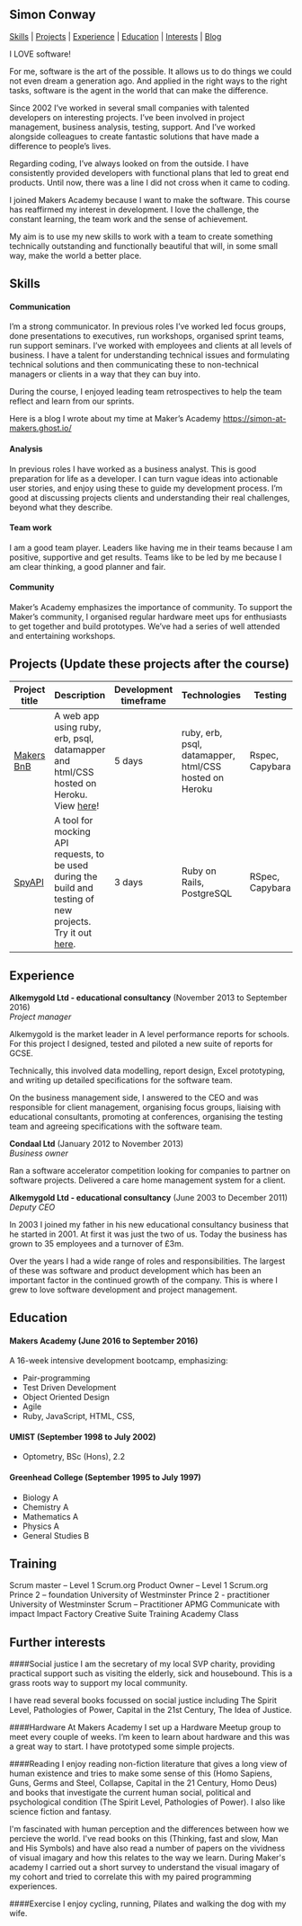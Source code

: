 ## Simon Conway

[Skills](#skills) | [Projects](#projects) | [Experience](#experience) | [Education](#education) | [Interests](#interests) | [Blog](https://simon-at-makers.ghost.io/)


I LOVE software! 

For me, software is the art of the possible. It allows us to do things we could not even dream a generation ago. And applied in the right ways to the right tasks, software is the agent in the world that can make the difference.

Since 2002 I’ve worked in several small companies with talented developers on interesting projects. I’ve been involved in project management, business analysis, testing, support. And I’ve worked alongside colleagues to create fantastic solutions that have made a difference to people’s lives.

Regarding coding, I’ve always looked on from the outside. I have consistently provided developers with functional plans that led to great end products. Until now, there was a line I did not cross when it came to coding.

I joined Makers Academy because I want to make the software. This course has reaffirmed my interest in development. I love the challenge, the constant learning, the team work and the sense of achievement. 

My aim is to use my new skills to work with a team to create something technically outstanding and functionally beautiful that will, in some small way, make the world a better place.



## Skills

#### Communication

I’m a strong communicator. In previous roles I’ve worked led focus groups, done presentations to executives, run workshops, organised sprint teams, run support seminars. I’ve worked with employees and clients at all levels of business. I have a talent for understanding technical issues and formulating technical solutions and then communicating these to non-technical managers or clients in a way that they can buy into.

During the course, I enjoyed leading team retrospectives to help the team reflect and learn from our sprints. 

Here is a blog I wrote about my time at Maker’s Academy https://simon-at-makers.ghost.io/


#### Analysis

In previous roles I have worked as a business analyst. This is good preparation for life as a developer. I can turn vague ideas into actionable user stories, and enjoy using these to guide my development process. I’m good at discussing projects clients and understanding their real challenges, beyond what they describe.

#### Team work

I am a good team player. Leaders like having me in their teams because I am positive, supportive and get results. Teams like to be led by me because I am clear thinking, a good planner and fair. 

#### Community

Maker’s Academy emphasizes the importance of community. To support the Maker’s community, I organised regular hardware meet ups for enthusiasts to get together and build prototypes. We’ve had a series of well attended and entertaining workshops.



## Projects (Update these projects after the course)

Project title  | Description  									| Development timeframe | Technologies | Testing
------------- | ------------------------------	| ------------- |------------- |---------
[Makers BnB](https://github.com/quizzbuzz/quizzbuzz) | A web app using ruby, erb, psql, datamapper and html/CSS hosted on Heroku. View [here](https://qzbz.herokuapp.com)! | 5 days | ruby, erb, psql, datamapper, html/CSS hosted on Heroku| Rspec, Capybara
[SpyAPI](https://github.com/spyAPI/spyAPI) | A tool for mocking API requests, to be used during the build and testing of new projects. Try it out [here](https://spy-api.herokuapp.com). | 3 days | Ruby on Rails, PostgreSQL | RSpec, Capybara


## Experience

**Alkemygold Ltd - educational consultancy** (November 2013 to September 2016)    
*Project manager*  

Alkemygold is the market leader in A level performance reports for schools. For this project I designed, tested and piloted a new suite of reports for GCSE. 

Technically, this involved data modelling, report design, Excel prototyping, and writing up detailed specifications for the software team. 

On the business management side, I answered to the CEO and was responsible for client management, organising focus groups, liaising with educational consultants, promoting at conferences, organising the testing team and agreeing specifications with the software team.
 

**Condaal Ltd** (January 2012 to November 2013)   
*Business owner*  

Ran a software accelerator competition looking for companies to partner on software projects.
Delivered a care home management system for a client.


**Alkemygold Ltd - educational consultancy** (June 2003 to December 2011)    
*Deputy CEO*   

In 2003 I joined my father in his new educational consultancy business that he started in 2001.
At first it was just the two of us. Today the business has grown to 35 employees and a turnover of £3m.

Over the years I had a wide range of roles and responsibilities. The largest of these was software and product development which has been an important factor in the continued growth of the company. This is where I grew to love software development and project management.


## Education

#### Makers Academy (June 2016 to September 2016)

A 16-week intensive development bootcamp, emphasizing:
- Pair-programming
- Test Driven Development
- Object Oriented Design
- Agile
- Ruby, JavaScript, HTML, CSS, 

#### UMIST (September 1998 to July 2002)

- Optometry, BSc (Hons), 2.2

#### Greenhead College (September 1995 to July 1997)

- Biology A
- Chemistry A
- Mathematics A
- Physics A
- General Studies B


## Training

Scrum master – Level 1 		Scrum.org
Product Owner – Level 1 		Scrum.org
Prince 2 – foundation 		University of Westminster
Prince 2 - practitioner 		University of Westminster
Scrum – Practitioner 		APMG
Communicate with impact 	Impact Factory
Creative Suite Training		Academy Class


## Further interests

####Social justice
I am the secretary of my local SVP charity, providing practical support such as visiting the elderly, sick and housebound. This is a grass roots way to support my local community. 

I have read several books focussed on social justice including The Spirit Level, Pathologies of Power, Capital in the 21st Century, The Idea of Justice.

####Hardware
At Makers Academy I set up a Hardware Meetup group to meet every couple of weeks. I’m keen to learn about hardware and this was a great way to start. I have prototyped some simple projects. 

####Reading
I enjoy reading non-fiction literature that gives a long view of human existence and tries to make some sense of this (Homo Sapiens, Guns, Germs and Steel, Collapse, Capital in the 21 Century, Homo Deus) and books that investigate the current human social, political and psychological condition (The Spirit Level, Pathologies of Power). I also like science fiction and fantasy.

I'm fascinated with human perception and the differences between how we percieve the world. I've read books on this (Thinking, fast and slow, Man and His Symbols) and have also read a number of papers on the vividness of visual imagary and how this relates to the way we learn. During Maker's academy I carried out a short survey to understand the visual imagary of my cohort and tried to correlate this with my paired programming experiences. 

####Exercise
I enjoy cycling, running, Pilates and walking the dog with my wife.








 
